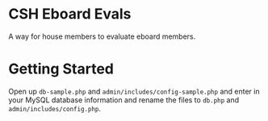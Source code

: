 # CSH Eboard Evals

A way for house members to evaluate eboard members.

# Getting Started

Open up `db-sample.php` and `admin/includes/config-sample.php` and enter in your MySQL database information and rename the files to `db.php` and `admin/includes/config.php`.
